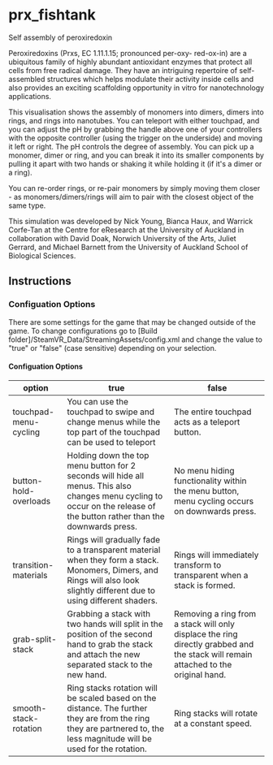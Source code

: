 # prx_fishtank

Self assembly of peroxiredoxin  

Peroxiredoxins (Prxs, EC 1.11.1.15; pronounced per-oxy- red-ox-in) are a ubiquitous family of highly abundant antioxidant enzymes that protect all cells from free radical damage. They have an intriguing repertoire of self-assembled structures which helps modulate their activity inside cells and also provides an exciting scaffolding opportunity in vitro for nanotechnology applications.  

This visualisation shows the assembly of monomers into dimers, dimers into rings, and rings into nanotubes. You can teleport with either touchpad, and you can adjust the pH by grabbing the handle above one of your controllers with the opposite controller (using the trigger on the underside) and moving it left or right. The pH controls the degree of assembly. You can pick up a monomer, dimer or ring, and you can break it into its smaller components by pulling it apart with two hands or shaking it while holding it (if it's a dimer or a ring).  

You can re-order rings, or re-pair monomers by simply moving them closer - as monomers/dimers/rings will aim to pair with the closest object of the same type.  

This simulation was developed by Nick Young, Bianca Haux, and Warrick Corfe-Tan at the Centre for eResearch at the University of Auckland in collaboration with David Doak, Norwich University of the Arts, Juliet Gerrard, and Michael Barnett from the University of Auckland School of Biological Sciences.  

## Instructions

### Configuation Options 

There are some settings for the game that may be changed outside of the game. To change configurations go to [Build folder]/SteamVR_Data/StreamingAssets/config.xml and change the value to "true" or "false" (case sensitive) depending on your selection.

#### Configuation Options

| option | true | false |
| --- | --- | --- |
| touchpad-menu-cycling | You can use the touchpad to swipe and change menus while the top part of the touchpad can be used to teleport | The entire touchpad acts as a teleport button. |
| button-hold-overloads | Holding down the top menu button for 2 seconds will hide all menus.  This also changes menu cycling to occur on the release of the button rather than the downwards press. | No menu hiding functionality within the menu button, menu cycling occurs on downwards press. |
| transition-materials |Rings will gradually fade to a transparent material when they form a stack. Monomers, Dimers, and Rings will also look slightly different due to using different shaders. | Rings will immediately transform to transparent when a stack is formed. |
| grab-split-stack | Grabbing a stack with two hands will split in the position of the second hand to grab the stack and attach the new separated stack to the new hand. | Removing a ring from a stack will only displace the ring directly grabbed and the stack will remain attached to the original hand. |
| smooth-stack-rotation | Ring stacks rotation will be scaled based on the distance. The further they are from the ring they are partnered to, the less magnitude will be used for the rotation. | Ring stacks will rotate at a constant speed. |
